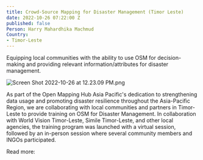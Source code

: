 ```yaml
---
title: Crowd-Source Mapping for Disaster Management (Timor Leste)
date: 2022-10-26 07:22:00 Z
published: false
Person: Harry Mahardhika Machmud
Country:
- Timor-Leste
---
```


Equipping local communities with the ability to use OSM for decision-making and providing relevant information/attributes for disaster management.

![Screen Shot 2022-10-26 at 12.23.09 PM.png](/uploads/Screen%20Shot%202022-10-26%20at%2012.23.09%20PM.png)

As part of the Open Mapping Hub Asia Pacific's dedication to strengthening data usage and promoting disaster resilience throughout the Asia-Pacific Region, we are collaborating with local communities and partners in Timor-Leste to provide training on OSM for Disaster Management. In collaboration with World Vision Timor-Leste, Simile Timor-Leste, and other local agencies, the training program was launched with a virtual session, followed by an in-person session where several community members and INGOs participated.


Read more: 